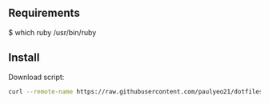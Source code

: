 Requirements
------------
$ which ruby
/usr/bin/ruby

Install
-------
Download script:
```sh
curl --remote-name https://raw.githubusercontent.com/paulyeo21/dotfiles/setup.sh
```
